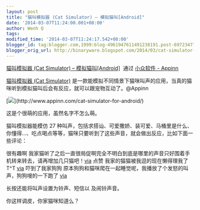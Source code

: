 ```yaml
---
layout: post
title: "猫叫模拟器 (Cat Simulator) – 模拟猫叫[Android]"
date: '2014-03-07T11:24:00.001+08:00'
author: Wenh Q
tags:
modified_time: '2014-03-07T11:24:17.542+08:00'
blogger_id: tag:blogger.com,1999:blog-4961947611491238191.post-6972347704712426580
blogger_orig_url: http://binaryware.blogspot.com/2014/03/cat-simulator-android.html
---
```

[猫叫模拟器 (Cat Simulator) –
模拟猫叫[Android]](http://www.appinn.com/cat-simulator-for-android/)  通过
[小众软件 - Appinn](http://www.appinn.com/)


[猫叫模拟器 (Cat
Simulator)](http://www.appinn.com/cat-simulator-for-android/)
是一款能模拟不同情景下猫咪叫声的应用，当真的猫咪听到模拟猫叫后会有反应，就可以跟宠物互动了。@Appinn

[![](https://images-blogger-opensocial.googleusercontent.com/gadgets/proxy?url=http%3A%2F%2Fimg3.appinn.com%2Fimages%2F201403%2Fscreenshot_2014-03-05-11-32-49.jpg%2Fo&container=blogger&gadget=a&rewriteMime=image%2F*)](http://www.appinn.com/cat-simulator-for-android/)

这是个很萌的应用，虽然名字不怎么萌。

猫叫模拟器能模仿 27
种叫声，包括求搭讪、可爱撒娇、装可爱、马桶里是什么、你懂得…、吃点喝点等等，猫咪只要听到了这些声音，就会做出反应，比如下面一些评论：

很有趣啊
我家猫听了之后一直很局促啊完全不明白到底是哪里的声音只好围着手机转来转去，请再增加几只猫吧！[via](https://play.google.com/store/apps/details?id=com.cat.simulation&reviewId=Z3A6QU9xcFRPRVJFN2R6ZGtWQUJiZ3llLW5IcU9teEMtNUNFZUkxQkFJLWE5dHhTTDRWQ1NseDI0UmU5d1pPSEZNSlJITWtsLW80Nmh0VTdkMWFYWkZxczJJ)
点赞 我家的猫猫被我逗的现在懒得理我了T^T
[via](https://play.google.com/store/apps/details?id=com.cat.simulation&reviewId=Z3A6QU9xcFRPSFIwTktNTjZKNmxUN1k3ODV1amRtcVdNUHpVWW9zM1BTb1hWMWpFLXA1Y19yTlhYMTFSdVB4cVdBMXlYc3BSOTJ6R1g4Y0hSQWFpdXIwek9V)
吓到了我家狗狗
原本狗狗和猫咪爬在一起睡觉呢，我播放了个发怒的叫声，狗狗嗖的一下跑了
[via](https://play.google.com/store/apps/details?id=com.cat.simulation&reviewId=Z3A6QU9xcFRPSDJTYzV1dFYxRlgxbUI3LUVtY0pQcmVDUGVoVXdNUXE3X2taN1A4NHZXOGExNU9rbDFpcnZZcnk3SEQwcko5a0Z5WmtBUFB0Q0F2TFpyNzFR)

长按还能将叫声设置为铃声、短信以 及闹铃声音。

你这样调皮，你家猫咪知道么？
